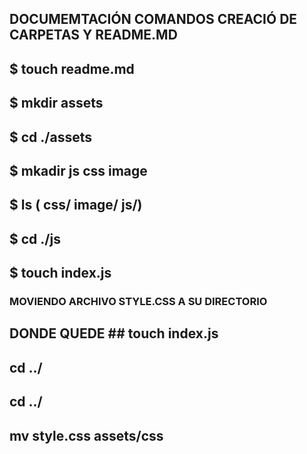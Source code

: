 ## DOCUMEMTACIÓN COMANDOS CREACIÓ  DE CARPETAS Y README.MD
## $ touch readme.md
## $ mkdir assets
## $ cd ./assets
## $ mkadir js css image
## $ ls ( css/ image/ js/)
## $ cd ./js
## $ touch index.js

### MOVIENDO ARCHIVO STYLE.CSS A SU DIRECTORIO
## DONDE QUEDE ## touch index.js
## cd ../
## cd ../
## mv style.css assets/css